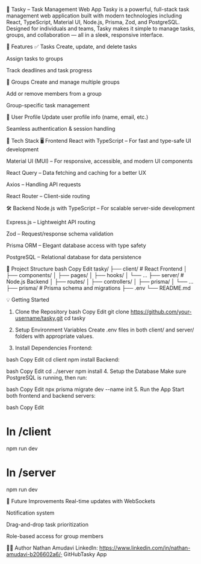 📝 Tasky – Task Management Web App
Tasky is a powerful, full-stack task management web application built with modern technologies including React, TypeScript, Material UI, Node.js, Prisma, Zod, and PostgreSQL. Designed for individuals and teams, Tasky makes it simple to manage tasks, groups, and collaboration — all in a sleek, responsive interface.

🚀 Features
✅ Tasks
Create, update, and delete tasks

Assign tasks to groups

Track deadlines and task progress

👥 Groups
Create and manage multiple groups

Add or remove members from a group

Group-specific task management

👤 User Profile
Update user profile info (name, email, etc.)

Seamless authentication & session handling

🧰 Tech Stack
🖥️ Frontend
React with TypeScript – For fast and type-safe UI development

Material UI (MUI) – For responsive, accessible, and modern UI components

React Query – Data fetching and caching for a better UX

Axios – Handling API requests

React Router – Client-side routing

🛠️ Backend
Node.js with TypeScript – For scalable server-side development

Express.js – Lightweight API routing

Zod – Request/response schema validation

Prisma ORM – Elegant database access with type safety

PostgreSQL – Relational database for data persistence

📁 Project Structure
bash
Copy
Edit
tasky/
├── client/       # React Frontend
│   ├── components/
│   ├── pages/
│   ├── hooks/
│   └── ...
├── server/       # Node.js Backend
│   ├── routes/
│   ├── controllers/
│   ├── prisma/
│   └── ...
├── prisma/       # Prisma schema and migrations
├── .env
└── README.md


💡 Getting Started
1. Clone the Repository
bash
Copy
Edit
git clone https://github.com/your-username/tasky.git
cd tasky
2. Setup Environment Variables
Create .env files in both client/ and server/ folders with appropriate values.

3. Install Dependencies
Frontend:

bash
Copy
Edit
cd client
npm install
Backend:

bash
Copy
Edit
cd ../server
npm install
4. Setup the Database
Make sure PostgreSQL is running, then run:

bash
Copy
Edit
npx prisma migrate dev --name init
5. Run the App
Start both frontend and backend servers:

bash
Copy
Edit
# In /client
npm run dev

# In /server
npm run dev

🧪 Future Improvements
Real-time updates with WebSockets

Notification system

Drag-and-drop task prioritization

Role-based access for group members

🧑‍💻 Author
Nathan Amudavi
LinkedIn: https://www.linkedin.com/in/nathan-amudavi-b206602a6/·  GitHubTasky App
